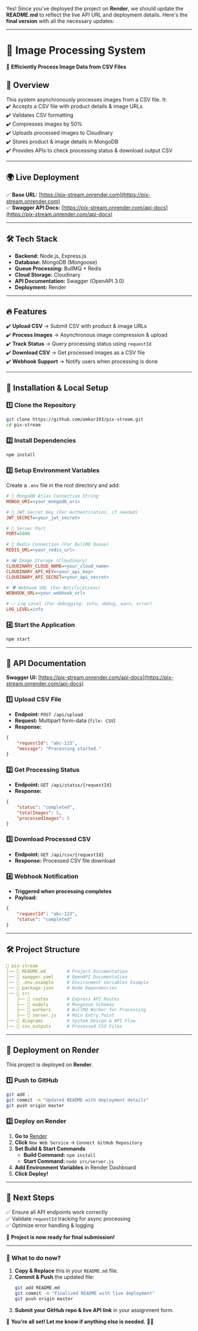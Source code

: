 Yes! Since you've deployed the project on **Render**, we should update the **README.md** to reflect the live API URL and deployment details. Here's the **final version** with all the necessary updates:  

---

# 📌 Image Processing System  
🚀 **Efficiently Process Image Data from CSV Files**  

## 📖 Overview  
This system asynchronously processes images from a CSV file. It:  
✔️ Accepts a CSV file with product details & image URLs  
✔️ Validates CSV formatting  
✔️ Compresses images by 50%  
✔️ Uploads processed images to Cloudinary  
✔️ Stores product & image details in MongoDB  
✔️ Provides APIs to check processing status & download output CSV  

---

## 🌍 **Live Deployment**  
✅ **Base URL:** [https://pix-stream.onrender.com](https://pix-stream.onrender.com)  
✅ **Swagger API Docs:** [https://pix-stream.onrender.com/api-docs](https://pix-stream.onrender.com/api-docs)  

---

## 🛠️ Tech Stack  
- **Backend:** Node.js, Express.js  
- **Database:** MongoDB (Mongoose)  
- **Queue Processing:** BullMQ + Redis  
- **Cloud Storage:** Cloudinary  
- **API Documentation:** Swagger (OpenAPI 3.0)  
- **Deployment:** Render  

---

## 🔥 Features  
✔️ **Upload CSV** → Submit CSV with product & image URLs  
✔️ **Process Images** → Asynchronous image compression & upload  
✔️ **Track Status** → Query processing status using `requestId`  
✔️ **Download CSV** → Get processed images as a CSV file  
✔️ **Webhook Support** → Notify users when processing is done  

---

## 🔧 Installation & Local Setup  

### 1️⃣ Clone the Repository  
```sh
git clone https://github.com/omkar193/pix-stream.git
cd pix-stream
```

### 2️⃣ Install Dependencies  
```sh
npm install
```

### 3️⃣ Setup Environment Variables  
Create a `.env` file in the root directory and add:  
```ini
# 🚀 MongoDB Atlas Connection String
MONGO_URI=<your_mongodb_uri>

# 🔑 JWT Secret Key (For Authentication, if needed)
JWT_SECRET=<your_jwt_secret>

# 📌 Server Port
PORT=5000

# 🔵 Redis Connection (For BullMQ Queue)
REDIS_URL=<your_redis_url>

# 🖼️ Image Storage (Cloudinary)
CLOUDINARY_CLOUD_NAME=<your_cloud_name>
CLOUDINARY_API_KEY=<your_api_key>
CLOUDINARY_API_SECRET=<your_api_secret>

# 🌍 Webhook URL (For Notifications)
WEBHOOK_URL=<your_webhook_url>

# ✅ Log Level (For debugging: info, debug, warn, error)
LOG_LEVEL=info
```

### 4️⃣ Start the Application  
```sh
npm start
```

---

## 📌 API Documentation  
**Swagger UI:** [https://pix-stream.onrender.com/api-docs](https://pix-stream.onrender.com/api-docs)  

### 1️⃣ Upload CSV File  
- **Endpoint:** `POST /api/upload`  
- **Request:** Multipart form-data (`file: CSV`)  
- **Response:**  
```json
{
    "requestId": "abc-123",
    "message": "Processing started."
}
```

### 2️⃣ Get Processing Status  
- **Endpoint:** `GET /api/status/{requestId}`  
- **Response:**  
```json
{
    "status": "completed",
    "totalImages": 5,
    "processedImages": 5
}
```

### 3️⃣ Download Processed CSV  
- **Endpoint:** `GET /api/csv/{requestId}`  
- **Response:** Processed CSV file download  

### 4️⃣ Webhook Notification  
- **Triggered when processing completes**  
- **Payload:**  
```json
{
    "requestId": "abc-123",
    "status": "completed"
}
```

---

## 🛠️ Project Structure  
```yaml
📂 pix-stream  
│── 📜 README.md        # Project Documentation  
│── 📜 swagger.yaml     # OpenAPI Documentation  
│── 📜 .env.example     # Environment Variables Example  
│── 📜 package.json     # Node Dependencies  
│── 📂 src  
│   ├── 📂 routes       # Express API Routes  
│   ├── 📂 models       # Mongoose Schemas  
│   ├── 📂 workers      # BullMQ Worker for Processing  
│   ├── 📜 server.js    # Main Entry Point  
│── 📂 diagrams         # System Design & API Flow  
│── 📂 csv_outputs      # Processed CSV Files  
```

---

## 🚀 Deployment on Render  
This project is deployed on **Render**.  

### 1️⃣ **Push to GitHub**  
```sh
git add .
git commit -m "Updated README with deployment details"
git push origin master
```

### 2️⃣ **Deploy on Render**  
1. **Go to** [Render](https://dashboard.render.com/)  
2. **Click** `New Web Service` → `Connect GitHub Repository`  
3. **Set Build & Start Commands**  
   - **Build Command:** `npm install`  
   - **Start Command:** `node src/server.js`  
4. **Add Environment Variables** in Render Dashboard  
5. **Click Deploy!**  

---

## 🎯 Next Steps  
✅ Ensure all API endpoints work correctly  
✅ Validate `requestId` tracking for async processing  
✅ Optimize error handling & logging  

🚀 **Project is now ready for final submission!**  

---

### **🔹 What to do now?**
1. **Copy & Replace** this in your `README.md` file.  
2. **Commit & Push** the updated file:  
   ```sh
   git add README.md
   git commit -m "Finalized README with live deployment"
   git push origin master
   ```
3. **Submit your GitHub repo & live API link** in your assignment form.

🎉 **You're all set! Let me know if anything else is needed.** 🚀🔥
